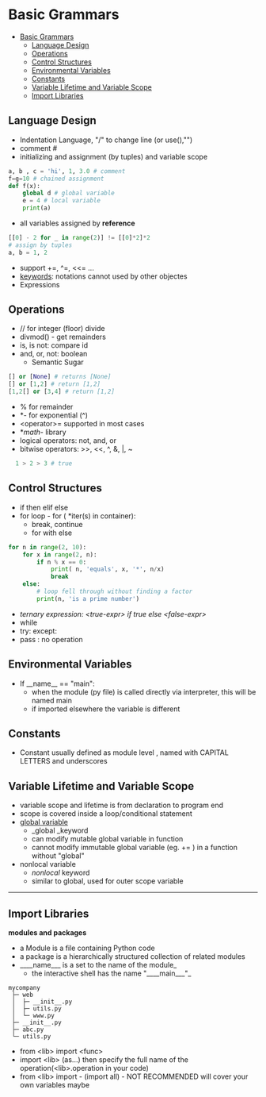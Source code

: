 # Basic Grammars

- [Basic Grammars](#basic-grammars)
  - [Language Design](#language-design)
  - [Operations](#operations)
  - [Control Structures](#control-structures)
  - [Environmental Variables](#environmental-variables)
  - [Constants](#constants)
  - [Variable Lifetime and Variable Scope](#variable-lifetime-and-variable-scope)
  - [Import Libraries](#import-libraries)

## Language Design

- Indentation Language, "/" to change line \(or use\(\),""\)
- comment \#
- initializing and assignment \(by tuples\) and variable scope

```py
a, b , c = 'hi', 1, 3.0 # comment
f=g=10 # chained assignment
def f(x):
    global d # global variable
    e = 4 # local variable 
    print(a)
```

- all variables assigned by **reference**

```py
[[0] - 2 for _ in range(2)] != [[0]*2]*2
# assign by tuples
a, b = 1, 2
```

- support +=, ^=, &lt;&lt;= ...
- [keywords](https://docs.python.org/3/reference/lexical_analysis.html#keywords): notations cannot used by other objectes
- Expressions

## Operations

- // for integer \(floor\) divide
- divmod\(\) - get remainders
- is, is not: compare id
- and, or, not: boolean
  - Semantic Sugar

```py
[] or [None] # returns [None]
[] or [1,2] # return [1,2]
[1,2[] or [3,4] # return [1,2]
```

- % for remainder
- \*\- for exponential \(^\)
- &lt;operator&gt;= supported in most cases
- **math*- library
- logical operators: not, and, or
- bitwise operators: &gt;&gt;, &lt;&lt;, ^, &, \|, ~

```py
  1 > 2 > 3 # true
```

## Control Structures

- if then elif else
- for loop - for \( \*iter\(s\) in container\):
  - break, continue
  - for with else
  
```py
for n in range(2, 10):
    for x in range(2, n):
        if n % x == 0:
            print( n, 'equals', x, '*', n/x)
            break
    else:
        # loop fell through without finding a factor
        print(n, 'is a prime number')
```

- _ternary expression: &lt;true-expr&gt; if true else &lt;false-expr&gt;_
- while
- try: except:
- pass : no operation

## Environmental Variables

- If \_\_name\_\_ == "main":
  - when the module \(py file\) is called directly via interpreter, this will be named main
  - if imported elsewhere the variable is different

## Constants

- Constant usually defined as module level , named with CAPITAL LETTERS and underscores

## Variable Lifetime and Variable Scope

- variable scope and lifetime is from declaration to program end
- scope is covered inside a loop/conditional statement
- [global variable](https://bytedance.feishu.cn/docx/doxcnp4v7yw5edjI82J7HtLyHvh)
  - \_global \_keyword
  - can modify mutable global variable in function
  - cannot modify immutable global variable \(eg. += \) in a function without "global"
- nonlocal variable
  - *nonlocal* keyword
  - similar to global, used for outer scope variable

---

## Import Libraries

**modules and packages**

- a Module is a file containing Python code
- a package is a hierarchically structured collection of related modules
- _\_\_\_name\_\_\_ is a set to the name of the module\_
  - the interactive shell has the name "_\_\_\_main\_\_\_"\_

```
mycompany
 ├─ web
 │  ├─ __init__.py
 │  ├─ utils.py
 │  └─ www.py
 ├─ __init__.py
 ├─ abc.py
 └─ utils.py
```

- from &lt;lib&gt; import &lt;func&gt;
- import &lt;lib&gt; \(as...\)  then specify the full name of the operation\(&lt;lib&gt;.operation in your code\)
- from &lt;lib&gt; import \- \(import all\) - NOT RECOMMENDED will cover your own variables maybe
